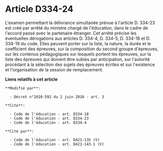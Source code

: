 # Article D334-24

L'examen permettant la délivrance simultanée prévue à l'article D. 334-23 est créé par arrêté du ministre chargé de
l'éducation, dans le cadre de l'accord passé avec le partenaire étranger. Cet arrêté précise les éventuelles dérogations aux
articles D. 334-4, D. 334-5, 
D. 334-18 et D. 334-19 du code. Elles peuvent porter sur la liste, la nature, la durée et le coefficient des épreuves, sur la
composition du second groupe d'épreuves, sur les contenus pédagogiques sur lesquels portent les épreuves, sur la liste des
épreuves qui doivent être subies par anticipation, sur l'autorité procédant à la sélection des sujets des épreuves écrites et
sur l'existence et l'organisation de la session de remplacement.

**Liens relatifs à cet article**

	**Modifié par**:

	  - Décret n°2010-592 du 2 juin 2010 - art. 3

	**Cite**:

	  - Code de l'éducation - art. D334-18
	  - Code de l'éducation - art. D334-23
	  - Code de l'éducation - art. D334-4

	**Cité par**:

	  - Code de l'éducation - art. D421-135 (V)
	  - Code de l'éducation - art. D421-143-1 (V)
